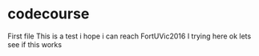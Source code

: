 # codecourse
First file
This is a test
i hope i can reach FortUVic2016
I trying here
ok lets see if this works
